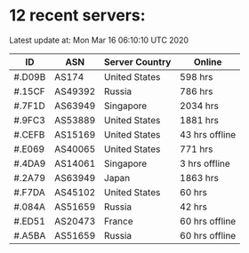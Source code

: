 # 12 recent servers:

Latest update at: Mon Mar 16 06:10:10 UTC 2020

| ID | ASN | Server Country | Online |
| -- | --- | -------------- | ------ |
| #.D09B | AS174 | United States | 598 hrs |
| #.15CF | AS49392 | Russia | 786 hrs |
| #.7F1D | AS63949 | Singapore | 2034 hrs |
| #.9FC3 | AS53889 | United States | 1881 hrs |
| #.CEFB | AS15169 | United States | 43 hrs offline |
| #.E069 | AS40065 | United States | 771 hrs |
| #.4DA9 | AS14061 | Singapore | 3 hrs offline |
| #.2A79 | AS63949 | Japan | 1863 hrs |
| #.F7DA | AS45102 | United States | 60 hrs |
| #.084A | AS51659 | Russia | 42 hrs |
| #.ED51 | AS20473 | France | 60 hrs offline |
| #.A5BA | AS51659 | Russia | 60 hrs offline |

